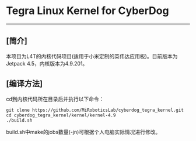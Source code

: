 # Tegra Linux Kernel for CyberDog

---
## **[简介]**

本项目为L4T的内核代码项目(适用于小米定制的英伟达应用板)。目前版本为Jetpack 4.5，内核版本为4.9.201。

## **[编译方法]**

cd到内核代码所在目录后并执行以下命令：

```
git clone https://github.com/MiRoboticsLab/cyberdog_tegra_kernel.git
cd cyberdog_tegra_kernel/kernel/kernel-4.9
./build.sh
```

build.sh中make的jobs数量(-jn)可根据个人电脑实际情况进行修改。
